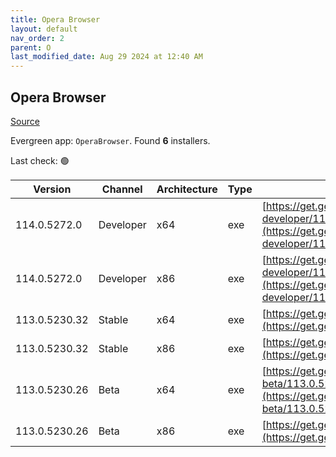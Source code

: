 ```yaml
---
title: Opera Browser
layout: default
nav_order: 2
parent: O
last_modified_date: Aug 29 2024 at 12:40 AM
---
```


## Opera Browser

[Source](https://www.opera.com/browsers/opera)

Evergreen app: `OperaBrowser`. Found **6** installers.

Last check: 🟢

| Version       | Channel   | Architecture | Type | URI                                                                                                                                                                                                                    |
| ------------- | --------- | ------------ | ---- | ---------------------------------------------------------------------------------------------------------------------------------------------------------------------------------------------------------------------- |
| 114.0.5272.0  | Developer | x64          | exe  | [https://get.geo.opera.com/pub/opera-developer/114.0.5272.0/win/Opera_Developer_114.0.5272.0_Setup_x64.exe](https://get.geo.opera.com/pub/opera-developer/114.0.5272.0/win/Opera_Developer_114.0.5272.0_Setup_x64.exe) |
| 114.0.5272.0  | Developer | x86          | exe  | [https://get.geo.opera.com/pub/opera-developer/114.0.5272.0/win/Opera_Developer_114.0.5272.0_Setup.exe](https://get.geo.opera.com/pub/opera-developer/114.0.5272.0/win/Opera_Developer_114.0.5272.0_Setup.exe)         |
| 113.0.5230.32 | Stable    | x64          | exe  | [https://get.geo.opera.com/pub/opera/desktop/113.0.5230.32/win/Opera_113.0.5230.32_Setup_x64.exe](https://get.geo.opera.com/pub/opera/desktop/113.0.5230.32/win/Opera_113.0.5230.32_Setup_x64.exe)                     |
| 113.0.5230.32 | Stable    | x86          | exe  | [https://get.geo.opera.com/pub/opera/desktop/113.0.5230.32/win/Opera_113.0.5230.32_Setup.exe](https://get.geo.opera.com/pub/opera/desktop/113.0.5230.32/win/Opera_113.0.5230.32_Setup.exe)                             |
| 113.0.5230.26 | Beta      | x64          | exe  | [https://get.geo.opera.com/pub/opera-beta/113.0.5230.26/win/Opera_beta_113.0.5230.26_Setup_x64.exe](https://get.geo.opera.com/pub/opera-beta/113.0.5230.26/win/Opera_beta_113.0.5230.26_Setup_x64.exe)                 |
| 113.0.5230.26 | Beta      | x86          | exe  | [https://get.geo.opera.com/pub/opera-beta/113.0.5230.26/win/Opera_beta_113.0.5230.26_Setup.exe](https://get.geo.opera.com/pub/opera-beta/113.0.5230.26/win/Opera_beta_113.0.5230.26_Setup.exe)                         |
